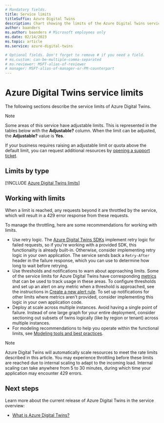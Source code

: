 ```yaml
---
# Mandatory fields.
title: Service limits
titleSuffix: Azure Digital Twins
description: Chart showing the limits of the Azure Digital Twins service.
author: baanders
ms.author: baanders # Microsoft employees only
ms.date: 02/14/2023
ms.topic: article
ms.service: azure-digital-twins

# Optional fields. Don't forget to remove # if you need a field.
# ms.custom: can-be-multiple-comma-separated
# ms.reviewer: MSFT-alias-of-reviewer
# manager: MSFT-alias-of-manager-or-PM-counterpart
---
```


# Azure Digital Twins service limits

The following sections describe the service limits of Azure Digital Twins.

> [!NOTE]
> Some areas of this service have adjustable limits. This is represented in the tables below with the **Adjustable?** column. When the limit can be adjusted, the **Adjustable?** value is **Yes**.
>
> If your business requires raising an adjustable limit or quota above the default limit, you can request additional resources by [opening a support ticket](https://portal.azure.com/#blade/Microsoft_Azure_Support/HelpAndSupportBlade/newsupportrequest).

## Limits by type

[!INCLUDE [Azure Digital Twins limits](../../includes/digital-twins-limits.md)]

## Working with limits

When a limit is reached, any requests beyond it are throttled by the service, which will result in a 429 error response from these requests.

To manage the throttling, here are some recommendations for working with limits.
* Use retry logic. The [Azure Digital Twins SDKs](concepts-apis-sdks.md) implement retry logic for failed requests, so if you're working with a provided SDK, this functionality is already built-in. Otherwise, consider implementing retry logic in your own application. The service sends back a `Retry-After` header in the failure response, which you can use to determine how long to wait before retrying.
* Use thresholds and notifications to warn about approaching limits. Some of the service limits for Azure Digital Twins have corresponding [metrics](../azure-monitor/essentials/data-platform-metrics.md) that can be used to track usage in these areas. To configure thresholds and set up an alert on any metric when a threshold is approached, see the instructions in [Create a new alert rule](../azure-monitor/alerts/alerts-create-new-alert-rule.md?tabs=metric). To set up notifications for other limits where metrics aren't provided, consider implementing this logic in your own application code.
* Deploy at scale across multiple instances. Avoid having a single point of failure. Instead of one large graph for your entire deployment, consider sectioning out subsets of twins logically (like by region or tenant) across multiple instances. 
* For modeling recommendations to help you operate within the functional limits, see [Modeling tools and best practices](concepts-models.md#modeling-tools-and-best-practices).

>[!NOTE]
>Azure Digital Twins will automatically scale resources to meet the rate limits described in this article. You may experience throttling before these limits are reached due to internal scaling to adapt to the incoming load. Internal scaling can take anywhere from 5 to 30 minutes, during which time your application may encounter 429 errors.

## Next steps

Learn more about the current release of Azure Digital Twins in the service overview:
* [What is Azure Digital Twins?](overview.md)
